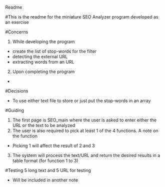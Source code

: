 Readme

#This is the readme for the miniature SEO Analyzer program developed as an exercise

#Concerns
1. While developing the program
  - create the list of stop-words for the filter
  - detecting the external URL
  - extracting words from an URL
2. Upon completing the program
  -

#Decisions
- To use either text file to store or just put the stop-words in an array

#Guiding
1. The first page is SEO_main where the user is asked to enter either the URL or the text to be analyzed
2. The user is also required to pick at least 1 of the 4 functions. A note on the function
  - Picking 1 will affect the result of 2 and 3
3. The system will process the text/URL and return the desired results in a table format (for function 1 to 3)

#Testing
5 long text and 5 URL for testing
  - Will be included in another note
